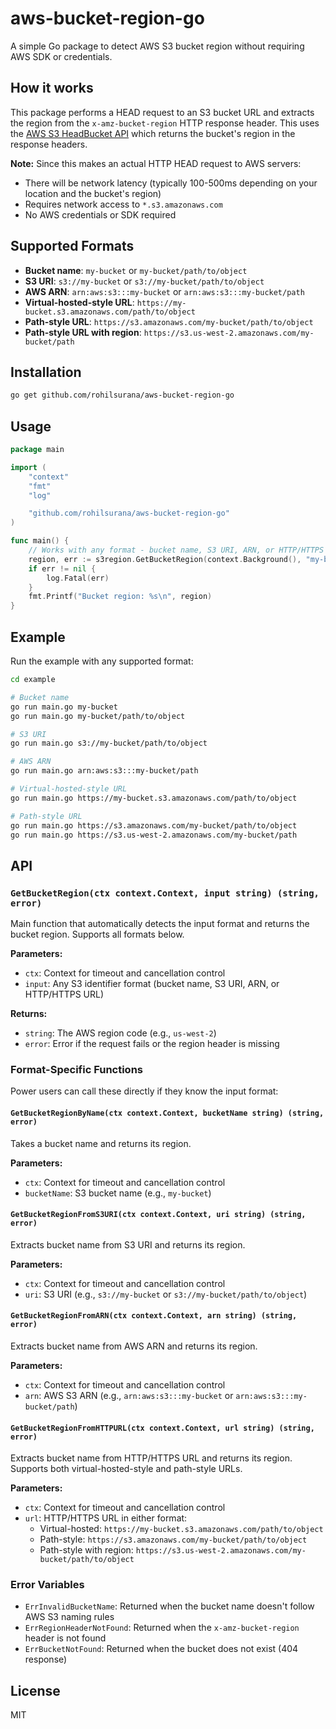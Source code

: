 # aws-bucket-region-go

A simple Go package to detect AWS S3 bucket region without requiring AWS SDK or credentials.

## How it works

This package performs a HEAD request to an S3 bucket URL and extracts the region from the `x-amz-bucket-region` HTTP response header. This uses the [AWS S3 HeadBucket API](https://docs.aws.amazon.com/AmazonS3/latest/API/API_HeadBucket.html) which returns the bucket's region in the response headers.

**Note:** Since this makes an actual HTTP HEAD request to AWS servers:
- There will be network latency (typically 100-500ms depending on your location and the bucket's region)
- Requires network access to `*.s3.amazonaws.com`
- No AWS credentials or SDK required

## Supported Formats

- **Bucket name**: `my-bucket` or `my-bucket/path/to/object`
- **S3 URI**: `s3://my-bucket` or `s3://my-bucket/path/to/object`
- **AWS ARN**: `arn:aws:s3:::my-bucket` or `arn:aws:s3:::my-bucket/path`
- **Virtual-hosted-style URL**: `https://my-bucket.s3.amazonaws.com/path/to/object`
- **Path-style URL**: `https://s3.amazonaws.com/my-bucket/path/to/object`
- **Path-style URL with region**: `https://s3.us-west-2.amazonaws.com/my-bucket/path`

## Installation

```bash
go get github.com/rohilsurana/aws-bucket-region-go
```

## Usage

```go
package main

import (
    "context"
    "fmt"
    "log"

    "github.com/rohilsurana/aws-bucket-region-go"
)

func main() {
    // Works with any format - bucket name, S3 URI, ARN, or HTTP/HTTPS URL
    region, err := s3region.GetBucketRegion(context.Background(), "my-bucket")
    if err != nil {
        log.Fatal(err)
    }
    fmt.Printf("Bucket region: %s\n", region)
}
```

## Example

Run the example with any supported format:

```bash
cd example

# Bucket name
go run main.go my-bucket
go run main.go my-bucket/path/to/object

# S3 URI
go run main.go s3://my-bucket/path/to/object

# AWS ARN
go run main.go arn:aws:s3:::my-bucket/path

# Virtual-hosted-style URL
go run main.go https://my-bucket.s3.amazonaws.com/path/to/object

# Path-style URL
go run main.go https://s3.amazonaws.com/my-bucket/path/to/object
go run main.go https://s3.us-west-2.amazonaws.com/my-bucket/path
```

## API

### `GetBucketRegion(ctx context.Context, input string) (string, error)`

Main function that automatically detects the input format and returns the bucket region. Supports all formats below.

**Parameters:**
- `ctx`: Context for timeout and cancellation control
- `input`: Any S3 identifier format (bucket name, S3 URI, ARN, or HTTP/HTTPS URL)

**Returns:**
- `string`: The AWS region code (e.g., `us-west-2`)
- `error`: Error if the request fails or the region header is missing

### Format-Specific Functions

Power users can call these directly if they know the input format:

#### `GetBucketRegionByName(ctx context.Context, bucketName string) (string, error)`

Takes a bucket name and returns its region.

**Parameters:**
- `ctx`: Context for timeout and cancellation control
- `bucketName`: S3 bucket name (e.g., `my-bucket`)

#### `GetBucketRegionFromS3URI(ctx context.Context, uri string) (string, error)`

Extracts bucket name from S3 URI and returns its region.

**Parameters:**
- `ctx`: Context for timeout and cancellation control
- `uri`: S3 URI (e.g., `s3://my-bucket` or `s3://my-bucket/path/to/object`)

#### `GetBucketRegionFromARN(ctx context.Context, arn string) (string, error)`

Extracts bucket name from AWS ARN and returns its region.

**Parameters:**
- `ctx`: Context for timeout and cancellation control
- `arn`: AWS S3 ARN (e.g., `arn:aws:s3:::my-bucket` or `arn:aws:s3:::my-bucket/path`)

#### `GetBucketRegionFromHTTPURL(ctx context.Context, url string) (string, error)`

Extracts bucket name from HTTP/HTTPS URL and returns its region. Supports both virtual-hosted-style and path-style URLs.

**Parameters:**
- `ctx`: Context for timeout and cancellation control
- `url`: HTTP/HTTPS URL in either format:
  - Virtual-hosted: `https://my-bucket.s3.amazonaws.com/path/to/object`
  - Path-style: `https://s3.amazonaws.com/my-bucket/path/to/object`
  - Path-style with region: `https://s3.us-west-2.amazonaws.com/my-bucket/path/to/object`

### Error Variables

- `ErrInvalidBucketName`: Returned when the bucket name doesn't follow AWS S3 naming rules
- `ErrRegionHeaderNotFound`: Returned when the `x-amz-bucket-region` header is not found
- `ErrBucketNotFound`: Returned when the bucket does not exist (404 response)

## License

MIT
